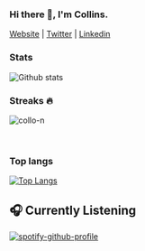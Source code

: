 ### Hi there 👋, I'm Collins.

[Website](https://collo-n.github.io/Portfolio/) |
[Twitter](https://twitter.com/Collins28815157) |
[Linkedin](https://www.linkedin.com/in/collins-nyachoti/)

### Stats

![Github stats](https://github-readme-stats.vercel.app/api?username=collo-n&count_private=true&show_icons=true&theme=city_lights&hide_border=True)
<br>

### Streaks :fire:

<p><img align="center" src="https://github-readme-streak-stats.herokuapp.com/?user=collo-n&theme=city-lights" alt="collo-n" /></p>
<br>



### Top langs

[![Top Langs](https://github-readme-stats.vercel.app/api/top-langs/?username=collo-n&langs_count=10&layout=compact&theme=city_lights&hide_border=True)](https://github.com/anuraghazra/github-readme-stats)

## 🎧 Currently Listening
[![spotify-github-profile](https://spotify-github-profile.vercel.app/api/view?uid=afs01xhyplphr41ostl1z6cwn&cover_image=true&theme=default&bar_color_cover=true&bar_color=14d30d)](https://github.com/kittinan/spotify-github-profile)

